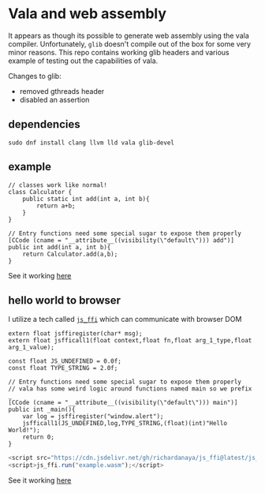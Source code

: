 # Vala and web assembly

It appears as though its possible to generate web assembly using the vala compiler. Unfortunately, `glib` doesn't compile out of the box for some very minor reasons. This repo contains working glib headers and various example of testing out the capabilities of vala.

Changes to glib:
* removed gthreads header
* disabled an assertion

## dependencies
```
sudo dnf install clang llvm lld vala glib-devel
```

## example
```vala
// classes work like normal!
class Calculator {
	public static int add(int a, int b){
		return a+b;
	}
}

// Entry functions need some special sugar to expose them properly
[CCode (cname = "__attribute__((visibility(\"default\"))) add")]
public int add(int a, int b){
	return Calculator.add(a,b);
}

```

See it working [here](https://richardanaya.github.io/vala-web-assembly/examples/add/index.html)


## hello world to browser

I utilize a tech called [`js_ffi`](https://github.com/richardanaya/js_ffi) which can communicate with browser DOM

```vala
extern float jsffiregister(char* msg);
extern float jsfficall1(float context,float fn,float arg_1_type,float arg_1_value);

const float JS_UNDEFINED = 0.0f;
const float TYPE_STRING = 2.0f;

// Entry functions need some special sugar to expose them properly
// vala has some weird logic around functions named main so we prefix _
[CCode (cname = "__attribute__((visibility(\"default\"))) main")]
public int _main(){
	var log = jsffiregister("window.alert");
	jsfficall1(JS_UNDEFINED,log,TYPE_STRING,(float)(int)"Hello World!");
	return 0;
}
```

```javascript
<script src="https://cdn.jsdelivr.net/gh/richardanaya/js_ffi@latest/js_ffi.js"></script>
<script>js_ffi.run("example.wasm");</script>
```

See it working [here](https://richardanaya.github.io/vala-web-assembly/examples/helloworld/index.html)
